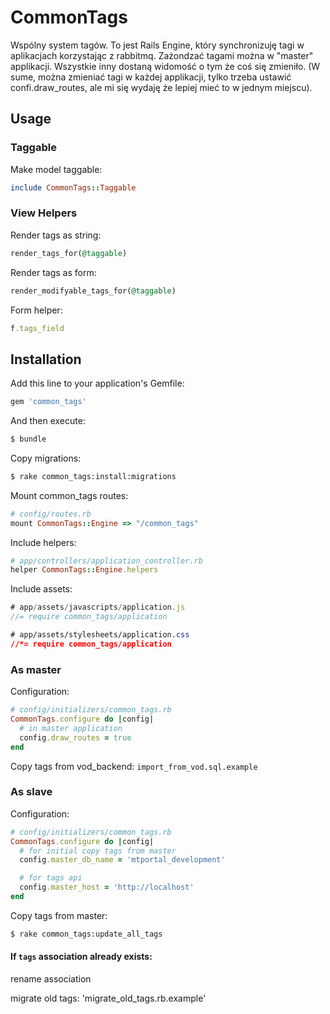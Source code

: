 # CommonTags
Wspólny system tagów. To jest Rails Engine, który synchronizuję tagi w
aplikacjach korzystając z rabbitmq. Zażondzać tagami można w "master"
applikacji. Wszystkie inny dostaną widomość o tym że coś się zmieniło.
(W sume, można zmieniać tagi w każdej applikacji, tylko trzeba ustawić
confi.draw_routes, ale mi się wydaję że lepiej mieć to w jednym miejscu).

## Usage

### Taggable
Make model taggable:
```ruby
include CommonTags::Taggable
```

### View Helpers
Render tags as string:
```ruby
render_tags_for(@taggable)
```
Render tags as form:
```ruby
render_modifyable_tags_for(@taggable)
```
Form helper:
```ruby
f.tags_field
```

## Installation
Add this line to your application's Gemfile:
```ruby
gem 'common_tags'
```
And then execute:
```bash
$ bundle
```
Copy migrations:
```bash
$ rake common_tags:install:migrations
```
Mount common_tags routes:
```ruby
# config/routes.rb
mount CommonTags::Engine => "/common_tags"
```
Include helpers:
```ruby
# app/controllers/application_controller.rb
helper CommonTags::Engine.helpers
```
Include assets:
```javascript
# app/assets/javascripts/application.js
//= require common_tags/application
```
```css
# app/assets/stylesheets/application.css
//*= require common_tags/application
```

### As master
Configuration:
```ruby
# config/initializers/common_tags.rb
CommonTags.configure do |config|
  # in master application
  config.draw_routes = true
end
```
Copy tags from vod_backend:
 `import_from_vod.sql.example`

### As slave
Configuration:
```ruby
# config/initializers/common_tags.rb
CommonTags.configure do |config|
  # for initial copy tags from master
  config.master_db_name = 'mtportal_development'

  # for tags api
  config.master_host = 'http://localhost'
end
```
Copy tags from master:
```bash
$ rake common_tags:update_all_tags
```

#### If `tags` association already exists:
rename association

migrate old tags:
'migrate_old_tags.rb.example'
